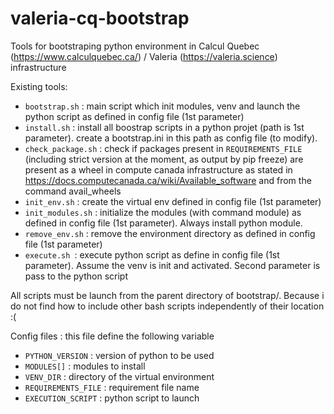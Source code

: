 # valeria-cq-bootstrap
Tools for bootstraping python environment in Calcul Quebec (https://www.calculquebec.ca/) / Valeria (https://valeria.science) infrastructure

Existing tools:
- `bootstrap.sh` : main script which init modules, venv and launch the python script as defined in config file (1st parameter)
- `install.sh` : install all boostrap scripts in a python projet (path is 1st parameter). create a bootstrap.ini in this path as config file (to modify).
- `check_package.sh` : check if packages present in `REQUIREMENTS_FILE` (including strict version at the moment, as output by pip freeze) are present as a wheel in compute canada infrastructure as stated in https://docs.computecanada.ca/wiki/Available_software and from the command avail_wheels
- `init_env.sh` : create the virtual env defined in config file (1st parameter)
- `init_modules.sh` : initialize the modules (with command module) as defined in config file (1st parameter). Always install python module.
- `remove_env.sh` : remove the environment directory as defined in config file (1st parameter)
- `execute.sh `: execute python script as define in config file (1st parameter). Assume the venv is init and activated. Second parameter is pass to the python script 

All scripts must be launch from the parent directory of bootstrap/. Because i do not find how to include other bash scripts independently of their location :( 

Config files :  this file define the following variable
- `PYTHON_VERSION` : version of python to be used 
- `MODULES[]` : modules to install 
- `VENV_DIR` : directory of the virtual environment
- `REQUIREMENTS_FILE` : requirement file name
- `EXECUTION_SCRIPT` : python script to launch
